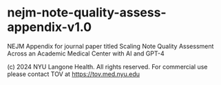 # nejm-note-quality-assess-appendix-v1.0
NEJM Appendix for journal paper titled Scaling Note Quality Assessment Across an Academic Medical Center with AI and GPT-4 

(c) 2024 NYU Langone Health. All rights reserved. For commercial use please contact TOV at https://tov.med.nyu.edu
